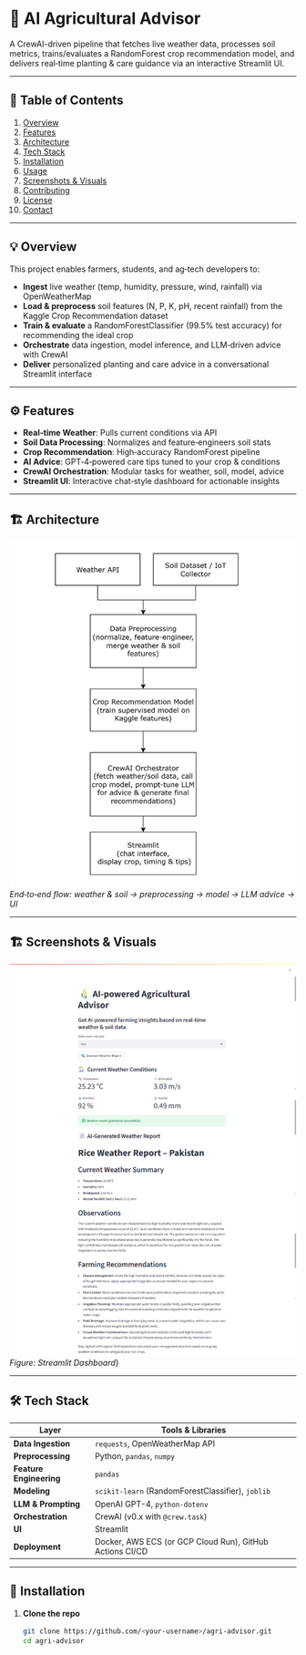 # 🌱 AI Agricultural Advisor

A CrewAI-driven pipeline that fetches live weather data, processes soil metrics, trains/evaluates a RandomForest crop recommendation model, and delivers real‑time planting & care guidance via an interactive Streamlit UI.

---

## 📖 Table of Contents

1. [Overview](#-overview)  
2. [Features](#-features)  
3. [Architecture](#-architecture)  
4. [Tech Stack](#-tech-stack)  
5. [Installation](#-installation)  
6. [Usage](#-usage)  
7. [Screenshots & Visuals](#-screenshots--visuals)  
8. [Contributing](#-contributing)  
9. [License](#-license)  
10. [Contact](#-contact)  

---

## 💡 Overview

This project enables farmers, students, and ag‑tech developers to:
- **Ingest** live weather (temp, humidity, pressure, wind, rainfall) via OpenWeatherMap  
- **Load & preprocess** soil features (N, P, K, pH, recent rainfall) from the Kaggle Crop Recommendation dataset  
- **Train & evaluate** a RandomForestClassifier (99.5% test accuracy) for recommending the ideal crop  
- **Orchestrate** data ingestion, model inference, and LLM‑driven advice with CrewAI  
- **Deliver** personalized planting and care advice in a conversational Streamlit interface  

---

## ⚙️ Features

- **Real‑time Weather**: Pulls current conditions via API  
- **Soil Data Processing**: Normalizes and feature‑engineers soil stats  
- **Crop Recommendation**: High‑accuracy RandomForest pipeline  
- **AI Advice**: GPT‑4‑powered care tips tuned to your crop & conditions  
- **CrewAI Orchestration**: Modular tasks for weather, soil, model, advice  
- **Streamlit UI**: Interactive chat‑style dashboard for actionable insights  

---

## 🏗 Architecture

![Architecture Flowchart](images/agri_advisor_fixed.drawio.png.png)  
*End‑to‑end flow: weather & soil → preprocessing → model → LLM advice → UI* 

---

## 🏗 Screenshots & Visuals

![Architecture Flowchart](images/dashboard.png)  
*Figure: Streamlit Dashboard*}  

---

## 🛠 Tech Stack

| Layer                    | Tools & Libraries                             |
|--------------------------|-----------------------------------------------|
| **Data Ingestion**       | `requests`, OpenWeatherMap API                |
| **Preprocessing**        | Python, `pandas`, `numpy`                     |
| **Feature Engineering**  | `pandas`                                     |
| **Modeling**             | `scikit-learn` (RandomForestClassifier), `joblib` |
| **LLM & Prompting**      | OpenAI GPT-4, `python-dotenv`                 |
| **Orchestration**        | CrewAI (v0.x with `@crew.task`)               |
| **UI**                   | Streamlit                                     |
| **Deployment**           | Docker, AWS ECS (or GCP Cloud Run), GitHub Actions CI/CD |

---

## 🚀 Installation

1. **Clone the repo**  
   ```bash
   git clone https://github.com/<your-username>/agri-advisor.git
   cd agri-advisor



